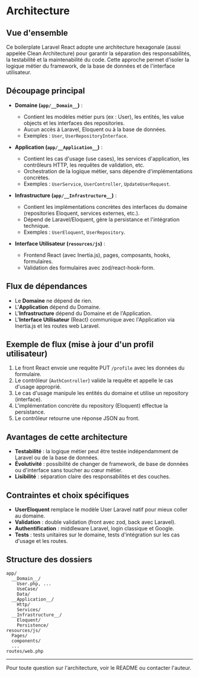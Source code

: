 # Architecture

## Vue d'ensemble

Ce boilerplate Laravel React adopte une architecture hexagonale (aussi appelée Clean Architecture) pour garantir la séparation des responsabilités, la testabilité et la maintenabilité du code. Cette approche permet d'isoler la logique métier du framework, de la base de données et de l'interface utilisateur.

## Découpage principal

- **Domaine (`app/__Domain__`)** :
  - Contient les modèles métier purs (ex : User), les entités, les value objects et les interfaces des repositories.
  - Aucun accès à Laravel, Eloquent ou à la base de données.
  - Exemples : `User`, `UserRepositoryInterface`.

- **Application (`app/__Application__`)** :
  - Contient les cas d'usage (use cases), les services d'application, les contrôleurs HTTP, les requêtes de validation, etc.
  - Orchestration de la logique métier, sans dépendre d'implémentations concrètes.
  - Exemples : `UserService`, `UserController`, `UpdateUserRequest`.

- **Infrastructure (`app/__Infrastructure__`)** :
  - Contient les implémentations concrètes des interfaces du domaine (repositories Eloquent, services externes, etc.).
  - Dépend de Laravel/Eloquent, gère la persistance et l'intégration technique.
  - Exemples : `UserEloquent`, `UserRepository`.

- **Interface Utilisateur (`resources/js`)** :
  - Frontend React (avec Inertia.js), pages, composants, hooks, formulaires.
  - Validation des formulaires avec zod/react-hook-form.

## Flux de dépendances

- Le **Domaine** ne dépend de rien.
- L'**Application** dépend du Domaine.
- L'**Infrastructure** dépend du Domaine et de l'Application.
- L'**Interface Utilisateur** (React) communique avec l'Application via Inertia.js et les routes web Laravel.

## Exemple de flux (mise à jour d'un profil utilisateur)

1. Le front React envoie une requête PUT `/profile` avec les données du formulaire.
2. Le contrôleur (`AuthController`) valide la requête et appelle le cas d'usage approprié.
3. Le cas d'usage manipule les entités du domaine et utilise un repository (interface).
4. L'implémentation concrète du repository (Eloquent) effectue la persistance.
5. Le contrôleur retourne une réponse JSON au front.

## Avantages de cette architecture

- **Testabilité** : la logique métier peut être testée indépendamment de Laravel ou de la base de données.
- **Évolutivité** : possibilité de changer de framework, de base de données ou d'interface sans toucher au cœur métier.
- **Lisibilité** : séparation claire des responsabilités et des couches.

## Contraintes et choix spécifiques

- **UserEloquent** remplace le modèle User Laravel natif pour mieux coller au domaine.
- **Validation** : double validation (front avec zod, back avec Laravel).
- **Authentification** : middleware Laravel, login classique et Google.
- **Tests** : tests unitaires sur le domaine, tests d'intégration sur les cas d'usage et les routes.

## Structure des dossiers

```
app/
  __Domain__/
    User.php, ...
    UseCase/
    Data/
  __Application__/
    Http/
    Services/
  __Infrastructure__/
    Eloquent/
    Persistence/
resources/js/
  Pages/
  components/
  ...
routes/web.php
```

---

Pour toute question sur l'architecture, voir le README ou contacter l'auteur.
